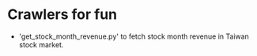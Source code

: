 Crawlers for fun
================

* 'get_stock_month_revenue.py' to fetch stock month revenue in Taiwan stock market.
